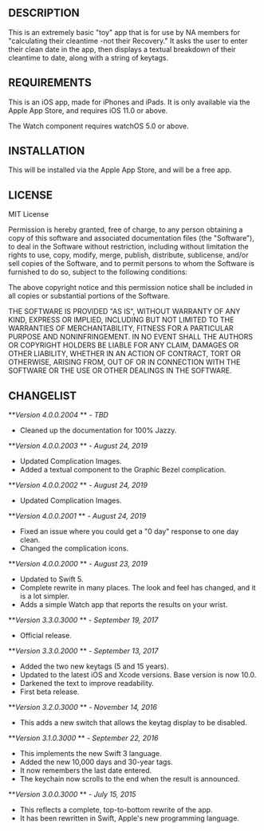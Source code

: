 DESCRIPTION
-----------
This is an extremely basic "toy" app that is for use by NA members for
"calculating their cleantime -not their Recovery."
It asks the user to enter their clean date in the app, then displays a
textual breakdown of their cleantime to date, along with a string of keytags.

REQUIREMENTS
------------
This is an iOS app, made for iPhones and iPads. It is only available via the Apple App Store, and requires iOS 11.0 or above.

The Watch component requires watchOS 5.0 or above.

INSTALLATION
------------

This will be installed via the Apple App Store, and will be a free app.

LICENSE
-------

MIT License

Permission is hereby granted, free of charge, to any person obtaining a copy of this software and associated documentation
files (the "Software"), to deal in the Software without restriction, including without limitation the rights to use, copy,
modify, merge, publish, distribute, sublicense, and/or sell copies of the Software, and to permit persons to whom the
Software is furnished to do so, subject to the following conditions:

The above copyright notice and this permission notice shall be included in all copies or substantial portions of the Software.

THE SOFTWARE IS PROVIDED "AS IS", WITHOUT WARRANTY OF ANY KIND, EXPRESS OR IMPLIED, INCLUDING BUT NOT LIMITED TO THE WARRANTIES
OF MERCHANTABILITY, FITNESS FOR A PARTICULAR PURPOSE AND NONINFRINGEMENT.
IN NO EVENT SHALL THE AUTHORS OR COPYRIGHT HOLDERS BE LIABLE FOR ANY CLAIM, DAMAGES OR OTHER LIABILITY, WHETHER IN AN ACTION OF
CONTRACT, TORT OR OTHERWISE, ARISING FROM, OUT OF OR IN CONNECTION WITH THE SOFTWARE OR THE USE OR OTHER DEALINGS IN THE SOFTWARE.

CHANGELIST
----------
***Version 4.0.0.2004* ** *- TBD*

- Cleaned up the documentation for 100% Jazzy.

***Version 4.0.0.2003* ** *- August 24, 2019*

- Updated Complication Images.
- Added a textual component to the Graphic Bezel complication.

***Version 4.0.0.2002* ** *- August 24, 2019*

- Updated Complication Images.

***Version 4.0.0.2001* ** *- August 24, 2019*

- Fixed an issue where you could get a "0 day" response to one day clean.
- Changed the complication icons.

***Version 4.0.0.2000* ** *- August 23, 2019*

- Updated to Swift 5.
- Complete rewrite in many places. The look and feel has changed, and it is a lot simpler.
- Adds a simple Watch app that reports the results on your wrist.

***Version 3.3.0.3000* ** *- September 19, 2017*

- Official release.

***Version 3.3.0.2000* ** *- September 13, 2017*
- Added the two new keytags (5 and 15 years).
- Updated to the latest iOS and Xcode versions. Base version is now 10.0.
- Darkened the text to improve readability.
- First beta release.

***Version 3.2.0.3000* ** *- November 14, 2016*
- This adds a new switch that allows the keytag display to be disabled.

***Version 3.1.0.3000* ** *- September 22, 2016*
- This implements the new Swift 3 language.
- Added the new 10,000 days and 30-year tags.
- It now remembers the last date entered.
- The keychain now scrolls to the end when the result is announced.

***Version 3.0.0.3000* ** *- July 15, 2015*
- This reflects a complete, top-to-bottom rewrite of the app.
- It has been rewritten in Swift, Apple's new programming language.
